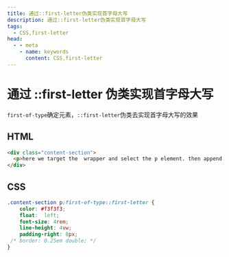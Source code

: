 ```yaml
---
title: 通过::first-letter伪类实现首字母大写
description: 通过::first-letter伪类实现首字母大写
tags: 
  - CSS,first-letter
head:
  - - meta
    - name: keywords
      content: CSS,first-letter
---
```


# 通过 ::first-letter 伪类实现首字母大写

`first-of-type`确定元素，`::first-letter`伪类去实现首字母大写的效果

## HTML

```html
<div class="content-section">
  <p>here we target the  wrapper and select the p element. then append first-of-type and target first-letter specifically. you can then reuse the same option in other parts of your design by changing the wrapper variable</p>
</div>
```

## CSS

```css
.content-section p:first-of-type::first-letter {
    color: #f3f3f3;
    float:  left;
    font-size: 4rem;
    line-height: 4vw;
    padding-right: 8px;
 /* border: 0.25em double; */
}
```